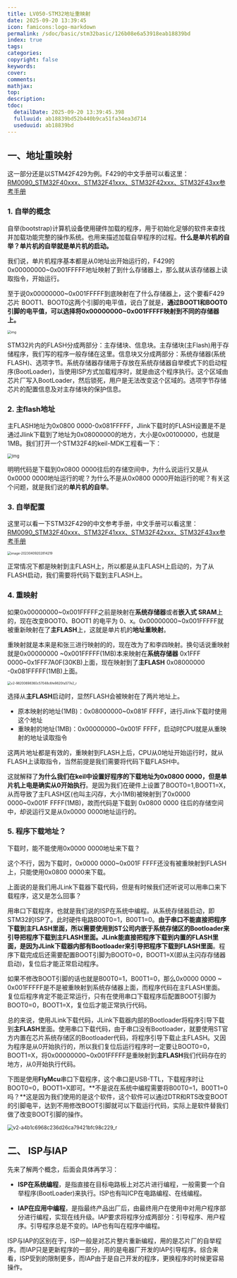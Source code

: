 ```yaml
---
title: LV050-STM32地址重映射
date: 2025-09-20 13:39:45
icon: famicons:logo-markdown
permalink: /sdoc/basic/stm32basic/126b08e6a53918eab18839bd
index: true
tags:
categories:
copyright: false
keywords:
cover:
comments:
mathjax:
top:
description:
tdoc:
  detailDate: 2025-09-20 13:39:45.398
  fulluuid: ab18839bd52b440b9ca51fa34ea3d714
  useduuid: ab18839bd
---
```



<!-- more -->

## 一、地址重映射

这一部分还是以STM42F429为例。F429的中文手册可以看这里：[RM0090_STM32F40xxx、STM32F41xxx、STM32F42xxx、STM32F43xx参考手册](https://www.stmcu.com.cn/Designresource/detail/localization_document%20/710005)

### 1. 自举的概念

自举(bootstrap)计算机设备使用硬件加载的程序，用于初始化足够的软件来查找并加载功能完整的操作系统。也用来描述加载自举程序的过程。**什么是单片机的自举？单片机的自举就是单片机的启动。**

我们说，单片机程序基本都是从0地址出开始运行的，F429的0x00000000\~0x001FFFFF地址映射了到什么存储器上，那么就从该存储器上读取指令，开始运行。

至于说0x00000000\~0x001FFFFF到底映射在了什么存储器上，这个要看F429 芯片 BOOT1、BOOT0这两个引脚的电平值，说白了就是，**通过BOOT1和BOOT0 引脚的电平值，可以选择将0x00000000\~0x001FFFFF映射到不同的存储器上。**

<img src="./LV050-STM32地址重映射/img/v2-9ef497bd0d3f17407052699d4bf03d6b_r.jpg" alt="img" style="zoom:50%;" />

STM32片内的FLASH分成两部分：主存储块、信息块。主存储块(主Flash)用于存储程序，我们写的程序一般存储在这里。信息块又分成两部分：系统存储器(系统FLASH)、选项字节。系统存储器存储用于存放在系统存储器自举模式下的启动程序(BootLoader)，当使用ISP方式加载程序时，就是由这个程序执行。这个区域由芯片厂写入BootLoader，然后锁死，用户是无法改变这个区域的。选项字节存储芯片的配置信息及对主存储块的保护信息。

### 2. 主flash地址

主FLASH地址为0x0800 0000-0x081FFFFF，Jlink下载时的FLASH设置是不是通过Jlink下载到了地址为0x08000000的地方，大小是0x00100000，也就是1MB。我们打开一个STM32F4的keil-MDK工程看一下：

<img src="./LV050-STM32地址重映射/img/v2-d892c428948f6def7fe3abc62f7ac939_r.jpg" alt="img" style="zoom: 67%;" />

明明代码是下载到0x0800 0000往后的存储空间中，为什么说运行又是从0x0000 0000地址运行的呢？为什么不是从0x0800 0000开始运行的呢？有关这个问题，就是我们说的**单片机的自举**。

### 3. 自举配置

这里可以看一下STM32F429的中文参考手册，中文手册可以看这里：[RM0090_STM32F40xxx、STM32F41xxx、STM32F42xxx、STM32F43xx参考手册](https://www.stmcu.com.cn/Designresource/detail/localization_document%20/710005)

<img src="./LV050-STM32地址重映射/img/image-20230409202814219.png" alt="image-20230409202814219" style="zoom:50%;" />

正常情况下都是映射到主FLASH上，所以都是从主FLASH上启动的，为了从FLASH启动，我们需要将代码下载到主FLASH上。

### 4. 重映射

如果0x00000000\~0x001FFFFF之前是映射在**系统存储器**或者**嵌入式 SRAM**上的，现在改变BOOT0、BOOT1 的电平为 0、x。0x00000000\~0x001FFFFF就被重新映射在了**主FLASH**上，这就是单片机的**地址重映射**。

重映射就是本来是和张三进行映射的的，现在改为了和李四映射。换句话说重映射就是0x00000000 \~0x001FFFFF(1MB)本来映射在**系统存储器** 0x1FFF 0000\~0x1FFF7A0F(30KB)上面，现在映射到了**主FLASH** 0x08000000 -0x081FFFFF(1MB)上面。

<img src="./LV050-STM32地址重映射/img/v2-98200698360c57048c6fe9820fa577e2_r-168104379674713.jpg" alt="v2-98200698360c57048c6fe9820fa577e2_r" style="zoom:50%;" />

选择从**主FLASH**启动时，显然FLASH会被映射在了两片地址上。

- 原本映射的地址(1MB)：0x08000000\~0x081F FFFF，进行Jlink下载时使用这个地址
- 重映射的地址(1MB)：0x00000000\~0x001F FFFF，启动时CPU就是从重映射的地址读取指令

这两片地址都是有效的，重映射到FLASH上后，CPU从0地址开始运行时，就从FLASH上读取指令，当然前提是我们需要将代码下载FLASH中。

这就解释了**为什么我们在keil中设置好程序的下载地址为0x0800 0000，但是单片机上电是确实从0开始执行**。是因为我们在硬件上设置了BOOT0=1,BOOT1=X，从而导致了主FLASH区(也叫主闪存，大小1MB)被映射到了0x0000 0000\~0x001F FFFF(1MB)，故而代码是下载到 0x0800 0000 往后的存储空间中，却说运行又是从0x0000 0000地址运行的。

### 5. 程序下载地址？

下载时，能不能使用0x0000 0000地址来下载？

这个不行，因为下载时，0x0000 0000\~0x001F FFFF还没有被重映射到FLASH上，只能使用0x0800 0000来下载。

上面说的是我们用JLink下载器下载代码，但是有时候我们还听说可以用串口来下载程序，这又是怎么回事？

用串口下载程序，也就是我们说的ISP在系统中编程。从系统存储器启动，即STM32的ISP了。此时硬件电路B00T0=1，B00T1=0。**由于串口不能直接把程序下载到主FLASH里面，所以需要使用到ST公司内嵌于系统存储区的Bootloader来引导把程序下载到主FLASH里面。JLink能直接把程序下载到内置的FLASH里面，是因为JLink下载器内部有Bootloader来引导把程序下载到FLASH里面**。程序下载完成后还需要配置BOOT引脚为BOOT0=0，BOOT1=X(即从主闪存存储器启动)，复位后才能正常启动程序。

如果不修改BOOT引脚的话也就是B00T0=1，B00T1=0，那么0x0000 0000 \~ 0x001FFFFF是不是被重映射到系统存储器上面，而程序代码在主FLASH里面。复位后程序肯定不能正常运行，只有在使用串口下载程序后配置BOOT引脚为BOOT0=0，BOOT1=X，复位后才能正常执行代码。

总的来说，使用JLink下载代码，JLink下载器内部的Bootloader将程序引导下载到**主FLASH**里面。使用串口下载代码，由于串口没有Bootloader，就要使用ST官方内置在芯片系统存储区的Bootloader代码，将程序引导下载止主FLASH。又因为程序是从0开始执行的，所以我们复位后运行程序时一定要让BOOT0=0，BOOT1=X，将0x00000000\~0x001FFFFF是重映射到**主FLASH**我们代码存在的地方，从0开始执行代码。

下图是使用**FlyMcu**串口下载程序，这个串口是USB-TTL，下载程序时让BOOT0=0，BOOT1=X即可。**不是说在系统中编程需要将B00T0=1，B00T1=0吗？**这是因为我们使用的是这个软件，这个软件可以通过DTR和RTS改变BOOT的引脚电平，达到不用修改BOOT引脚就可以下载运行代码，实际上是软件替我们做了改变BOOT引脚的操作。

<img src="./LV050-STM32地址重映射/img/v2-a4b1c6968c236d26ca79421bfc98c229_r-168104430852117.jpg" alt="v2-a4b1c6968c236d26ca79421bfc98c229_r" style="zoom: 80%;" />

## 二、 ISP与IAP

先来了解两个概念，后面会具体再学习：

- **ISP在系统编程**，是指直接在目标电路板上对芯片进行编程，一般需要一个自举程序(BootLoader)来执行。ISP也有叫ICP在电路编程、在线编程。

- **IAP在应用中编程**，是指最终产品出厂后，由最终用户在使用中对用户程序部分进行编程，实现在线升级。IAP要求将程序分成两部分：引导程序、用户程序。引导程序总是不变的。IAP也有叫在程序中编程。

ISP与IAP的区别在于，ISP一般是对芯片整片重新编程，用的是芯片厂的自举程序。而IAP只是更新程序的一部分，用的是电器厂开发的IAP引导程序。综合来看，ISP受到的限制更多，而IAP由于是自己开发的程序，更换程序的时候更容易操作。
